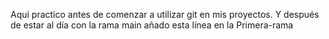 Aqui practico antes de comenzar a utilizar git en mis proyectos. 
Y después de estar al día con la rama main añado esta línea en la Primera-rama

